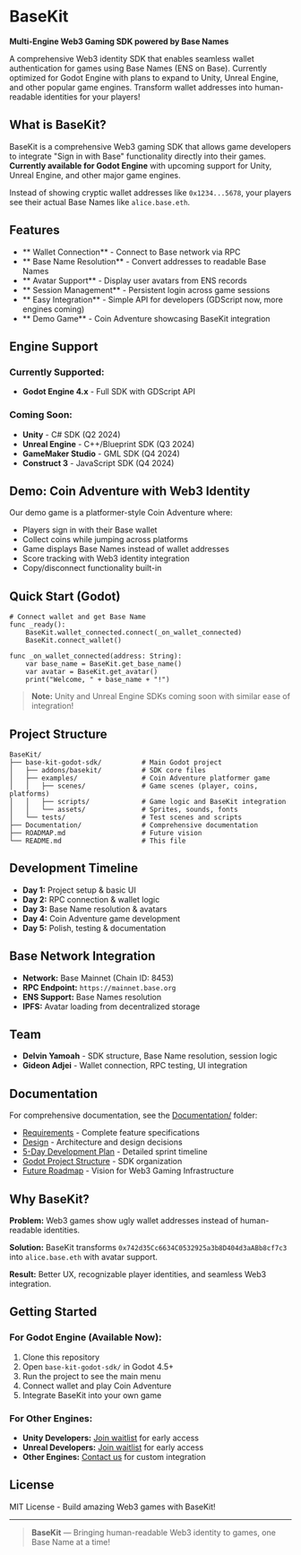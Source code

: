 # BaseKit 

**Multi-Engine Web3 Gaming SDK powered by Base Names**

A comprehensive Web3 identity SDK that enables seamless wallet authentication for games using Base Names (ENS on Base). Currently optimized for Godot Engine with plans to expand to Unity, Unreal Engine, and other popular game engines. Transform wallet addresses into human-readable identities for your players!

## What is BaseKit?

BaseKit is a comprehensive Web3 gaming SDK that allows game developers to integrate "Sign in with Base" functionality directly into their games. **Currently available for Godot Engine** with upcoming support for Unity, Unreal Engine, and other major game engines.

Instead of showing cryptic wallet addresses like `0x1234...5678`, your players see their actual Base Names like `alice.base.eth`.

##  Features

- ** Wallet Connection** - Connect to Base network via RPC
- ** Base Name Resolution** - Convert addresses to readable Base Names
- ** Avatar Support** - Display user avatars from ENS records
- ** Session Management** - Persistent login across game sessions
- ** Easy Integration** - Simple API for developers (GDScript now, more engines coming)
- ** Demo Game** - Coin Adventure showcasing BaseKit integration

##  Engine Support

###  **Currently Supported:**
- **Godot Engine 4.x** - Full SDK with GDScript API

###  **Coming Soon:**
- **Unity** - C# SDK (Q2 2024)
- **Unreal Engine** - C++/Blueprint SDK (Q3 2024)
- **GameMaker Studio** - GML SDK (Q4 2024)
- **Construct 3** - JavaScript SDK (Q4 2024)

##  Demo: Coin Adventure with Web3 Identity

Our demo game is a platformer-style Coin Adventure where:

- Players sign in with their Base wallet
- Collect coins while jumping across platforms
- Game displays Base Names instead of wallet addresses
- Score tracking with Web3 identity integration
- Copy/disconnect functionality built-in

##  Quick Start (Godot)

```gdscript
# Connect wallet and get Base Name
func _ready():
    BaseKit.wallet_connected.connect(_on_wallet_connected)
    BaseKit.connect_wallet()

func _on_wallet_connected(address: String):
    var base_name = BaseKit.get_base_name()
    var avatar = BaseKit.get_avatar()
    print("Welcome, " + base_name + "!")
```

> **Note:** Unity and Unreal Engine SDKs coming soon with similar ease of integration!

##  Project Structure

```
BaseKit/
├── base-kit-godot-sdk/          # Main Godot project
│   ├── addons/basekit/          # SDK core files
│   ├── examples/                # Coin Adventure platformer game
│   │   ├── scenes/              # Game scenes (player, coins, platforms)
│   │   ├── scripts/             # Game logic and BaseKit integration
│   │   └── assets/              # Sprites, sounds, fonts
│   └── tests/                   # Test scenes and scripts
├── Documentation/               # Comprehensive documentation
├── ROADMAP.md                   # Future vision
└── README.md                    # This file
```

##  Development Timeline

- **Day 1:** Project setup & basic UI
- **Day 2:** RPC connection & wallet logic
- **Day 3:** Base Name resolution & avatars
- **Day 4:** Coin Adventure game development
- **Day 5:** Polish, testing & documentation

##  Base Network Integration

- **Network:** Base Mainnet (Chain ID: 8453)
- **RPC Endpoint:** `https://mainnet.base.org`
- **ENS Support:** Base Names resolution
- **IPFS:** Avatar loading from decentralized storage

##  Team

- **Delvin Yamoah** - SDK structure, Base Name resolution, session logic
- **Gideon Adjei** - Wallet connection, RPC testing, UI integration

##  Documentation

For comprehensive documentation, see the [Documentation/](Documentation/) folder:

- [ Requirements](Documentation/Basekit%20-%20Requirements.md) - Complete feature specifications
- [ Design](Documentation/Basekit%20-%20Design.md) - Architecture and design decisions
- [ 5-Day Development Plan](Documentation/BaseKit%20—%205-Day%20Development%20Plan.md) - Detailed sprint timeline
- [ Godot Project Structure](Documentation/BaseKit%20—%20Godot%20Project%20Structure.md) - SDK organization
- [ Future Roadmap](Documentation/ROADMAP.md) - Vision for Web3 Gaming Infrastructure

##  Why BaseKit?

**Problem:** Web3 games show ugly wallet addresses instead of human-readable identities.

**Solution:** BaseKit transforms `0x742d35Cc6634C0532925a3b8D404d3aABb8cf7c3` into `alice.base.eth` with avatar support.

**Result:** Better UX, recognizable player identities, and seamless Web3 integration.

##  Getting Started

### For Godot Engine (Available Now):
1. Clone this repository
2. Open `base-kit-godot-sdk/` in Godot 4.5+
3. Run the project to see the main menu
4. Connect wallet and play Coin Adventure
5. Integrate BaseKit into your own game

### For Other Engines:
- **Unity Developers:** [Join waitlist](mailto:unity@basekit.dev) for early access
- **Unreal Developers:** [Join waitlist](mailto:unreal@basekit.dev) for early access
- **Other Engines:** [Contact us](mailto:hello@basekit.dev) for custom integration

##  License

MIT License - Build amazing Web3 games with BaseKit!

---

> **BaseKit** — Bringing human-readable Web3 identity to games, one Base Name at a time!
